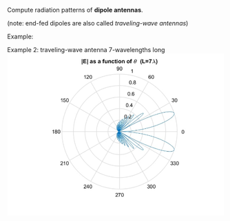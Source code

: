 Compute radiation patterns of **dipole antennas**.

(note: end-fed dipoles are also called *traveling-wave antennas*)

Example: 


Example 2: traveling-wave antenna 7-wavelengths long
![example2](figs/travelin_wave.jpg)
